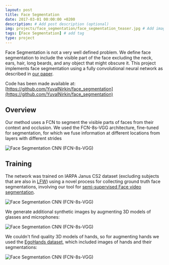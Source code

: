```yaml
---
layout: post
title: Face Segmentation
date: 2017-03-01 00:00:00 +0200
description: # Add post description (optional)
img: projects/face_segmentation/face_segmentation_teaser.jpg # Add image post (optional)
tags: [Face Segmentation] # add tag
type: project
---
```

Face Segmentation is not a very well defined problem. We define face segmentation to include the visible part of the face excluding
the neck, ears, hair, long beards, and any object that might obscure it. This project implements face segmentation using a fully convolutional neural network as described in [our paper](https://arxiv.org/abs/1704.06729).

Code has been made available at: [https://github.com/YuvalNirkin/face_segmentation](https://github.com/YuvalNirkin/face_segmentation)

## Overview
Our method uses a FCN to segment the visible parts of faces from their context and occlusion.
We used the FCN-8s-VGG architecture, fine-tuned for segmentation, for which we fuse information at different locations from
layers with different strides

![Face Segmentation CNN (FCN-8s-VGG)]({{site.baseurl}}/assets/img/projects/face_segmentation/seg_fcn.jpg)

## Training
The network was trained on IARPA Janus CS2 dataset (excluding subjects that are also in [LFW](http://vis-www.cs.umass.edu/lfw/)) 
using a novel process for collecting ground truth face segmentations,
involving our tool for [semi-supervised Face video segmentation](https://github.com/YuvalNirkin/face_video_segment).

![Face Segmentation CNN (FCN-8s-VGG)]({{site.baseurl}}/assets/img/projects/face_segmentation/fvs_sample.jpg)

We generate additional synthetic images by augmenting 3D models of glasses and microphones:

![Face Segmentation CNN (FCN-8s-VGG)]({{site.baseurl}}/assets/img/projects/face_segmentation/obj_aug.png)

We couldn't find quality 3D models of hands, so for augmenting hands we used the [EgoHands dataset](http://vision.soic.indiana.edu/projects/egohands/),
which included images of hands and their segmentations:

![Face Segmentation CNN (FCN-8s-VGG)]({{site.baseurl}}/assets/img/projects/face_segmentation/hand_aug.png)

